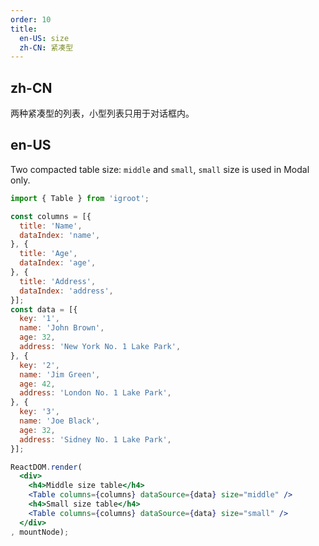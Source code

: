 ```yaml
---
order: 10
title:
  en-US: size
  zh-CN: 紧凑型
---
```


## zh-CN

两种紧凑型的列表，小型列表只用于对话框内。

## en-US

Two compacted table size: `middle` and `small`, `small` size is used in Modal only.

````jsx
import { Table } from 'igroot';

const columns = [{
  title: 'Name',
  dataIndex: 'name',
}, {
  title: 'Age',
  dataIndex: 'age',
}, {
  title: 'Address',
  dataIndex: 'address',
}];
const data = [{
  key: '1',
  name: 'John Brown',
  age: 32,
  address: 'New York No. 1 Lake Park',
}, {
  key: '2',
  name: 'Jim Green',
  age: 42,
  address: 'London No. 1 Lake Park',
}, {
  key: '3',
  name: 'Joe Black',
  age: 32,
  address: 'Sidney No. 1 Lake Park',
}];

ReactDOM.render(
  <div>
    <h4>Middle size table</h4>
    <Table columns={columns} dataSource={data} size="middle" />
    <h4>Small size table</h4>
    <Table columns={columns} dataSource={data} size="small" />
  </div>
, mountNode);
````

<style>#components-table-demo-size h4 { margin-bottom: 16px; }</style>
